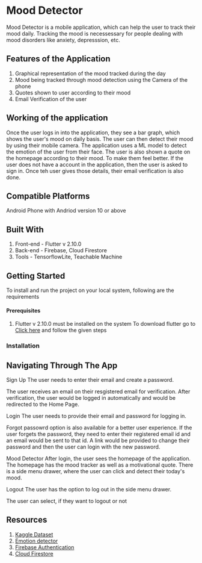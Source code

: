 # Mood Detector 

Mood Detector is a mobile application, which can help the user to track their mood daily. Tracking the mood is necessessary for people dealing with mood disorders like anxiety, depresssion, etc.

## Features of the Application 
1. Graphical representation of the mood tracked during the day 
2. Mood being tracked through mood detection using the Camera of the phone 
3. Quotes shown to user according to their mood
4. Email Verification of the user 

## Working of the application 
Once the user logs in into the application, they see a bar graph, which shows the user's mood on daily basis. The user can then detect their mood by using their mobile camera. The application uses a ML model to detect the emotion of the user from their face. The user is also shown a quote on the homepage according to their mood. To make them feel better.
If the user does not have a account in the application, then the user is asked to sign in. Once teh user gives those details, their email verification is also done.

## Compatible Platforms
Android Phone with Andriod version 10 or above 

## Built With  
1. Front-end - Flutter v 2.10.0 
2. Back-end - Firebase, Cloud Firestore
3. Tools - TensorflowLite, Teachable Machine

## Getting Started 
To install and run the project on your local system, following are the requirements
#### Prerequisites
1.  Flutter v 2.10.0 must be installed on the system 
    To download flutter go to [Click here](https://docs.flutter.dev/get-started/install) and follow the given steps
### Installation 


## Navigating Through The App
Sign Up 
The user needs to enter  their email and create a password. 

The user receives an email on their resgistered email for verification. After verification, the user would be logged in automatically and would be redirected to the Home Page.

Login 
The user needs to provide their email and password for logging in. 

Forgot passowrd option is also available for a better user experience. If the user forgets the password, they need to enter their registered email id and an email would be sent to that id. A link would be provided to change their password and then the user can login with the new password.

Mood Detector 
After login, the user sees the homepage of the application. The homepage has the mood tracker as well as a motivational quote. There is a side menu drawer, where the user can click and detect their today's mood. 

Logout
The user has the option to log out in the side menu drawer. 

The user can select, if they want to logout or not

## Resources
1. [Kaggle Dataset](https://www.kaggle.com/code/koustabh98das/emotion-detection) 
2. [Emotion detector](https://www.youtube.com/watch?v=R_gTJCBfDu0)
3. [Firebase Authentication](https://firebase.google.com/docs/auth)
4. [Cloud Firestore](https://firebase.google.com/docs/firestore)
